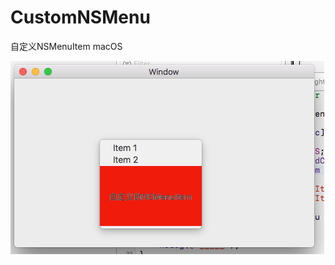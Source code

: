 # CustomNSMenu
自定义NSMenuItem macOS

![1](https://github.com/shibiao/CustomNSMenu/blob/master/QQ20170515-171825.png)
